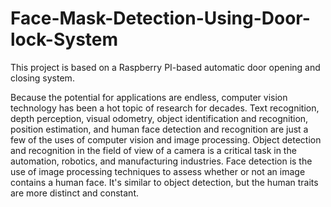 # Face-Mask-Detection-Using-Door-lock-System
This project is based on a Raspberry PI-based automatic door opening and closing system.

Because the potential for applications are endless, computer vision technology has been a hot topic of research for decades. Text recognition, depth perception, visual odometry, object identification and recognition, position estimation, and human face detection and recognition are just a few of the uses of computer vision and image processing. Object detection and recognition in the field of view of a camera is a critical task in the automation, robotics, and manufacturing industries. Face detection is the use of image processing techniques to assess whether or not an image contains a human face. It's similar to object detection, but the human traits are more distinct and constant.
